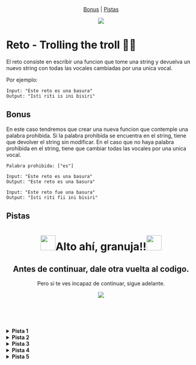 <p align = "center">
  <a href= "#bonus">Bonus</a> |
  <a href= "#pistas">Pistas</a>
</p>

<div align="center">
  <img src="https://media4.giphy.com/media/v1.Y2lkPTc5MGI3NjExZ3N1bTR4OHRrc2lhczFsc2V1enk5ZHNqNjd2ODVrNW5rejR2bDNweCZlcD12MV9pbnRlcm5hbF9naWZfYnlfaWQmY3Q9Zw/B4dt6rXq6nABilHTYM/giphy.gif">
</div>

# Reto - Trolling the troll 👨‍💻 

El reto consiste en escribir una funcion que tome una string y devuelva un nuevo string con todas las vocales cambiadas por una unica vocal.

Por ejemplo:
~~~
Input: "Este reto es una basura"
Output: "Isti riti is ini bisiri"
~~~

## Bonus
En este caso tendremos que crear una nueva funcion que contemple una palabra prohibida. Si la palabra prohibida se encuentra en el string, tiene que devolver el string sin modificar. En el caso que no haya palabra prohibida en el string, tiene que cambiar todas las vocales por una unica vocal.
~~~
Palabra prohibida: ["es"]

Input: "Este reto es una basura"
Output: "Este reto es una basura"

Input: "Este reto fue una basura"
Output: "Isti riti fii ini bisiri"
~~~


## Pistas
<div align="center">
  <h1 style="border-bottom: none;"><img src="https://emojicdn.elk.sh/🚨" style="width: 40px">Alto ahí, granuja!!<img src="https://emojicdn.elk.sh/🚨" style="width: 40px"></h1>
  <h2>Antes de continuar, dale otra vuelta al codigo.</h2>
  <p>Pero si te ves incapaz de continuar, sigue adelante.</p>
  <img src="https://media1.giphy.com/media/v1.Y2lkPTc5MGI3NjExNHhxZjZndGo4cThqZmFuNzRvdWJ3c2lydXEwNDd6eXBmbjZmMGJ5bSZlcD12MV9pbnRlcm5hbF9naWZfYnlfaWQmY3Q9Zw/U57D8xBvTi599FwaAb/giphy.gif">
</div>

<br/><br/><br/>

<details><summary><b>Pista 1</b></summary><p>escribir pista</p></details>

<details><summary><b>Pista 2</b></summary><p>escribir pista</p></details>

<details><summary><b>Pista 3</b></summary><p>escribir pista</p></details>

<details><summary><b>Pista 4</b></summary><p>escribir pista</p></details>

<details><summary><b>Pista 5</b></summary><p>escribir pista</p></details>
